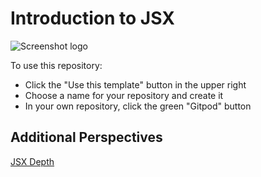 # Introduction to JSX
![Screenshot logo](./jsx-example/docs/jsx.avif)

To use this repository:
- Click the "Use this template" button in the upper right
- Choose a name for your repository and create it
- In your own repository, click the green "Gitpod" button

## Additional Perspectives 

[JSX Depth](https://reactjs.org/docs/jsx-in-depth.html)
